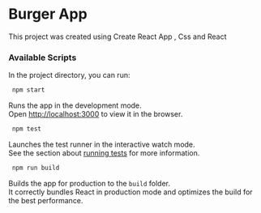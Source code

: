 # Burger App

This project was created using Create React App , Css and React 

### Available Scripts

In the project directory, you can run:

```sh
 npm start
``` 

Runs the app in the development mode.<br />
Open [http://localhost:3000](http://localhost:3000) to view it in the browser.

```sh
 npm test
``` 

Launches the test runner in the interactive watch mode.<br />
See the section about [running tests](https://facebook.github.io/create-react-app/docs/running-tests) for more information.


```sh
 npm run build 
``` 

Builds the app for production to the `build` folder.<br />
It correctly bundles React in production mode and optimizes the build for the best performance.

